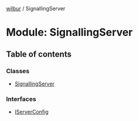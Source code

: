 [wilbur](../README.md) / SignallingServer

# Module: SignallingServer

## Table of contents

### Classes

- [SignallingServer](../classes/SignallingServer.SignallingServer.md)

### Interfaces

- [IServerConfig](../interfaces/SignallingServer.IServerConfig.md)
